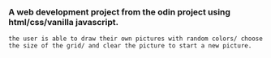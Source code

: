 ### A web development project from the odin project using html/css/vanilla javascript.
    the user is able to draw their own pictures with random colors/ choose the size of the grid/ and clear the picture to start a new picture.  

